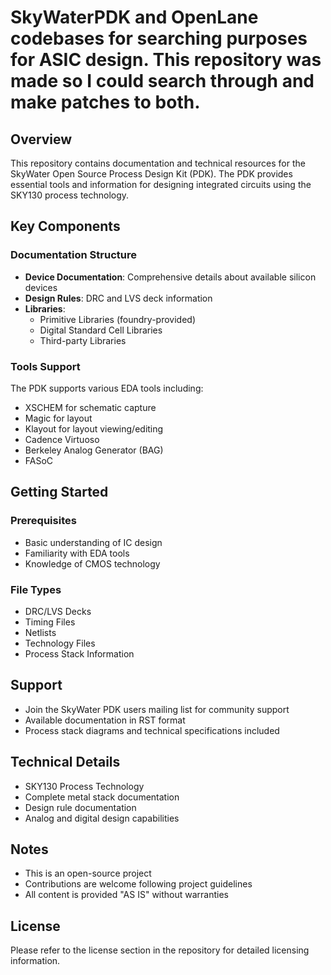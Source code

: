 
# SkyWaterPDK and OpenLane codebases for searching purposes for ASIC design. This repository was made so I could search through and make patches to both.

## Overview
This repository contains documentation and technical resources for the SkyWater Open Source Process Design Kit (PDK). The PDK provides essential tools and information for designing integrated circuits using the SKY130 process technology.

## Key Components

### Documentation Structure
- **Device Documentation**: Comprehensive details about available silicon devices
- **Design Rules**: DRC and LVS deck information
- **Libraries**: 
  - Primitive Libraries (foundry-provided)
  - Digital Standard Cell Libraries
  - Third-party Libraries

### Tools Support
The PDK supports various EDA tools including:
- XSCHEM for schematic capture
- Magic for layout
- Klayout for layout viewing/editing
- Cadence Virtuoso
- Berkeley Analog Generator (BAG)
- FASoC

## Getting Started

### Prerequisites
- Basic understanding of IC design
- Familiarity with EDA tools
- Knowledge of CMOS technology

### File Types
- DRC/LVS Decks
- Timing Files
- Netlists
- Technology Files
- Process Stack Information

## Support
- Join the SkyWater PDK users mailing list for community support
- Available documentation in RST format
- Process stack diagrams and technical specifications included

## Technical Details
- SKY130 Process Technology
- Complete metal stack documentation
- Design rule documentation
- Analog and digital design capabilities

## Notes
- This is an open-source project
- Contributions are welcome following project guidelines
- All content is provided "AS IS" without warranties

## License
Please refer to the license section in the repository for detailed licensing information.
